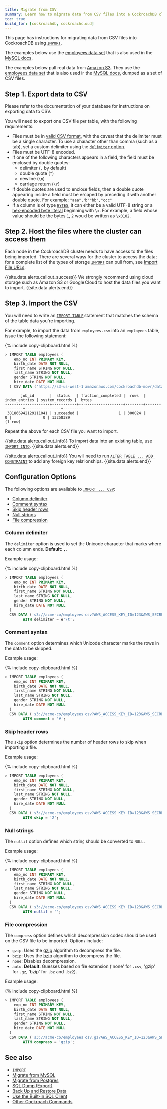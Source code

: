 ```yaml
---
title: Migrate from CSV
summary: Learn how to migrate data from CSV files into a CockroachDB cluster.
toc: true
build_for: [cockroachdb, cockroachcloud]
---
```


This page has instructions for migrating data from CSV files into CockroachDB using [`IMPORT`][import].

The examples below use the [employees data set](https://github.com/datacharmer/test_db) that is also used in the [MySQL docs](https://dev.mysql.com/doc/employee/en/).

The examples below pull real data from [Amazon S3](https://aws.amazon.com/s3/).  They use the [employees data set](https://github.com/datacharmer/test_db) that is also used in the [MySQL docs](https://dev.mysql.com/doc/employee/en/), dumped as a set of CSV files.

## Step 1. Export data to CSV

Please refer to the documentation of your database for instructions on exporting data to CSV.

You will need to export one CSV file per table, with the following requirements:

- Files must be in [valid CSV format](https://tools.ietf.org/html/rfc4180), with the caveat that the delimiter must be a single character.  To use a character other than comma (such as a tab), set a custom delimiter using the [`delimiter` option](import.html#delimiter).
- Files must be UTF-8 encoded.
- If one of the following characters appears in a field, the field must be enclosed by double quotes:
    - delimiter (`,` by default)
    - double quote (`"`)
    - newline (`\n`)
    - carriage return (`\r`)
- If double quotes are used to enclose fields, then a double quote appearing inside a field must be escaped by preceding it with another double quote.  For example: `"aaa","b""bb","ccc"`
- If a column is of type [`BYTES`](bytes.html), it can either be a valid UTF-8 string or a [hex-encoded byte literal](sql-constants.html#hexadecimal-encoded-byte-array-literals) beginning with `\x`. For example, a field whose value should be the bytes `1`, `2` would be written as `\x0102`.

## Step 2. Host the files where the cluster can access them

Each node in the CockroachDB cluster needs to have access to the files being imported.  There are several ways for the cluster to access the data; for a complete list of the types of storage [`IMPORT`][import] can pull from, see [Import File URLs](import.html#import-file-urls).

{{site.data.alerts.callout_success}}
We strongly recommend using cloud storage such as Amazon S3 or Google Cloud to host the data files you want to import.
{{site.data.alerts.end}}

## Step 3. Import the CSV

You will need to write an [`IMPORT TABLE`][import] statement that matches the schema of the table data you're importing.

For example, to import the data from `employees.csv` into an `employees` table, issue the following statement:

{% include copy-clipboard.html %}
~~~ sql
> IMPORT TABLE employees (
    emp_no INT PRIMARY KEY,
    birth_date DATE NOT NULL,
    first_name STRING NOT NULL,
    last_name STRING NOT NULL,
    gender STRING NOT NULL,
    hire_date DATE NOT NULL
  ) CSV DATA ('https://s3-us-west-1.amazonaws.com/cockroachdb-movr/datasets/employees-db/csv/employees.csv.gz');
~~~

~~~
       job_id       |  status   | fraction_completed |  rows  | index_entries | system_records |  bytes   
--------------------+-----------+--------------------+--------+---------------+----------------+----------
 381866942129111041 | succeeded |                  1 | 300024 |             0 |              0 | 13258389
(1 row)
~~~

Repeat the above for each CSV file you want to import.

{{site.data.alerts.callout_info}}
To import data into an existing table, use [`IMPORT INTO`](import-into.html).
{{site.data.alerts.end}}

{{site.data.alerts.callout_info}}
You will need to run [`ALTER TABLE ... ADD CONSTRAINT`](add-constraint.html) to add any foreign key relationships.
{{site.data.alerts.end}}

## Configuration Options

The following options are available to [`IMPORT ... CSV`][import]:

+ [Column delimiter](#column-delimiter)
+ [Comment syntax](#comment-syntax)
+ [Skip header rows](#skip-header-rows)
+ [Null strings](#null-strings)
+ [File compression](#file-compression)

### Column delimiter

The `delimiter` option is used to set the Unicode character that marks where each column ends.  **Default: `,`**.

Example usage:

{% include copy-clipboard.html %}
~~~ sql
> IMPORT TABLE employees (
    emp_no INT PRIMARY KEY,
    birth_date DATE NOT NULL,
    first_name STRING NOT NULL,
    last_name STRING NOT NULL,
    gender STRING NOT NULL,
    hire_date DATE NOT NULL
  )
  CSV DATA ('s3://acme-co/employees.csv?AWS_ACCESS_KEY_ID=123&AWS_SECRET_ACCESS_KEY=456')
        WITH delimiter = e'\t';
~~~

### Comment syntax

The `comment` option determines which Unicode character marks the rows in the data to be skipped.

Example usage:

{% include copy-clipboard.html %}
~~~ sql
> IMPORT TABLE employees (
    emp_no INT PRIMARY KEY,
    birth_date DATE NOT NULL,
    first_name STRING NOT NULL,
    last_name STRING NOT NULL,
    gender STRING NOT NULL,
    hire_date DATE NOT NULL
  )
  CSV DATA ('s3://acme-co/employees.csv?AWS_ACCESS_KEY_ID=123&AWS_SECRET_ACCESS_KEY=456')
        WITH comment = '#';
~~~

### Skip header rows

The `skip` option determines the number of header rows to skip when importing a file.

Example usage:

{% include copy-clipboard.html %}
~~~ sql
> IMPORT TABLE employees (
    emp_no INT PRIMARY KEY,
    birth_date DATE NOT NULL,
    first_name STRING NOT NULL,
    last_name STRING NOT NULL,
    gender STRING NOT NULL,
    hire_date DATE NOT NULL
  )
  CSV DATA ('s3://acme-co/employees.csv?AWS_ACCESS_KEY_ID=123&AWS_SECRET_ACCESS_KEY=456')
        WITH skip = '2';
~~~

### Null strings

The `nullif` option defines which string should be converted to `NULL`.

Example usage:

{% include copy-clipboard.html %}
~~~ sql
> IMPORT TABLE employees (
    emp_no INT PRIMARY KEY,
    birth_date DATE NOT NULL,
    first_name STRING NOT NULL,
    last_name STRING NOT NULL,
    gender STRING NOT NULL,
    hire_date DATE NOT NULL
  )
  CSV DATA ('s3://acme-co/employees.csv?AWS_ACCESS_KEY_ID=123&AWS_SECRET_ACCESS_KEY=456')
        WITH nullif = '';
~~~

### File compression

The `compress` option defines which decompression codec should be used on the CSV file to be imported.  Options include:

+ `gzip`: Uses the [gzip](https://en.wikipedia.org/wiki/Gzip) algorithm to decompress the file.
+ `bzip`: Uses the [bzip](https://en.wikipedia.org/wiki/Bzip2) algorithm to decompress the file.
+ `none`: Disables decompression.
+ `auto`: **Default**. Guesses based on file extension ('none' for `.csv`, 'gzip' for `.gz`, 'bzip' for `.bz` and `.bz2`).

Example usage:

{% include copy-clipboard.html %}
~~~ sql
> IMPORT TABLE employees (
    emp_no INT PRIMARY KEY,
    birth_date DATE NOT NULL,
    first_name STRING NOT NULL,
    last_name STRING NOT NULL,
    gender STRING NOT NULL,
    hire_date DATE NOT NULL
  )
  CSV DATA ('s3://acme-co/employees.csv.gz?AWS_ACCESS_KEY_ID=123&AWS_SECRET_ACCESS_KEY=456')
        WITH compress = 'gzip';
~~~

## See also

- [`IMPORT`][import]
- [Migrate from MySQL][mysql]
- [Migrate from Postgres][postgres]
- [SQL Dump (Export)](cockroach-dump.html)
- [Back Up and Restore Data](backup-and-restore.html)
- [Use the Built-in SQL Client](cockroach-sql.html)
- [Other Cockroach Commands](cockroach-commands.html)

<!-- Reference Links -->

[postgres]: migrate-from-postgres.html
[mysql]: migrate-from-mysql.html
[import]: import.html
